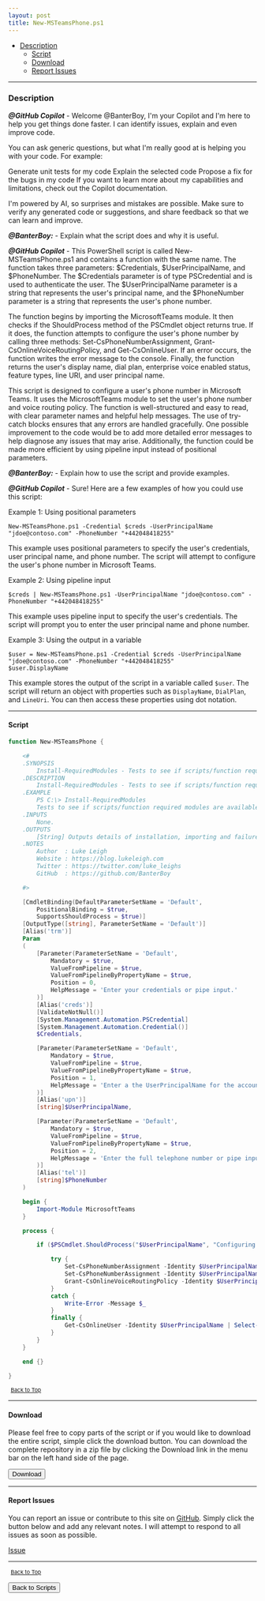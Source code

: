 ```yaml
---
layout: post
title: New-MSTeamsPhone.ps1
---
```


- [Description](#description)
  - [Script](#script)
  - [Download](#download)
  - [Report Issues](#report-issues)

---

### Description

**_@GitHub Copilot_** - Welcome @BanterBoy, I'm your Copilot and I'm here to help you get things done faster. I can identify issues, explain and even improve code.

You can ask generic questions, but what I'm really good at is helping you with your code. For example:

Generate unit tests for my code
Explain the selected code
Propose a fix for the bugs in my code
If you want to learn more about my capabilities and limitations, check out the Copilot documentation.

I'm powered by AI, so surprises and mistakes are possible. Make sure to verify any generated code or suggestions, and share feedback so that we can learn and improve.

**_@BanterBoy:_** - Explain what the script does and why it is useful.

**_@GitHub Copilot_** - This PowerShell script is called New-MSTeamsPhone.ps1 and contains a function with the same name. The function takes three parameters: $Credentials, $UserPrincipalName, and $PhoneNumber. The $Credentials parameter is of type PSCredential and is used to authenticate the user. The $UserPrincipalName parameter is a string that represents the user's principal name, and the $PhoneNumber parameter is a string that represents the user's phone number.

The function begins by importing the MicrosoftTeams module. It then checks if the ShouldProcess method of the PSCmdlet object returns true. If it does, the function attempts to configure the user's phone number by calling three methods: Set-CsPhoneNumberAssignment, Grant-CsOnlineVoiceRoutingPolicy, and Get-CsOnlineUser. If an error occurs, the function writes the error message to the console. Finally, the function returns the user's display name, dial plan, enterprise voice enabled status, feature types, line URI, and user principal name.

This script is designed to configure a user's phone number in Microsoft Teams. It uses the MicrosoftTeams module to set the user's phone number and voice routing policy. The function is well-structured and easy to read, with clear parameter names and helpful help messages. The use of try-catch blocks ensures that any errors are handled gracefully. One possible improvement to the code would be to add more detailed error messages to help diagnose any issues that may arise. Additionally, the function could be made more efficient by using pipeline input instead of positional parameters.

**_@BanterBoy:_** - Explain how to use the script and provide examples.

**_@GitHub Copilot_** - Sure! Here are a few examples of how you could use this script:

Example 1: Using positional parameters

```
New-MSTeamsPhone.ps1 -Credential $creds -UserPrincipalName "jdoe@contoso.com" -PhoneNumber "+442048418255"
```

This example uses positional parameters to specify the user's credentials, user principal name, and phone number. The script will attempt to configure the user's phone number in Microsoft Teams.

Example 2: Using pipeline input

```
$creds | New-MSTeamsPhone.ps1 -UserPrincipalName "jdoe@contoso.com" -PhoneNumber "+442048418255"
```

This example uses pipeline input to specify the user's credentials. The script will prompt you to enter the user principal name and phone number.

Example 3: Using the output in a variable

```
$user = New-MSTeamsPhone.ps1 -Credential $creds -UserPrincipalName "jdoe@contoso.com" -PhoneNumber "+442048418255"
$user.DisplayName
```

This example stores the output of the script in a variable called `$user`. The script will return an object with properties such as `DisplayName`, `DialPlan`, and `LineUri`. You can then access these properties using dot notation.

---

#### Script

```powershell
function New-MSTeamsPhone {

    <#
    .SYNOPSIS
        Install-RequiredModules - Tests to see if scripts/function required modules are available.
    .DESCRIPTION
        Install-RequiredModules - Tests to see if scripts/function required modules are available. Where module is missing it, the function installs the missing module and then imports all required modules.
    .EXAMPLE
        PS C:\> Install-RequiredModules
        Tests to see if scripts/function required modules are available. Where module is missing it, the function installs the missing module and then imports all required modules.
    .INPUTS
        None.
    .OUTPUTS
        [String] Outputs details of installation, importing and failure.
    .NOTES
        Author	: Luke Leigh
        Website	: https://blog.lukeleigh.com
        Twitter	: https://twitter.com/luke_leighs
        GitHub  : https://github.com/BanterBoy

    #>

    [CmdletBinding(DefaultParameterSetName = 'Default',
        PositionalBinding = $true,
        SupportsShouldProcess = $true)]
    [OutputType([string], ParameterSetName = 'Default')]
    [Alias('trm')]
    Param
    (
        [Parameter(ParameterSetName = 'Default',
            Mandatory = $true,
            ValueFromPipeline = $true,
            ValueFromPipelineByPropertyName = $true,
            Position = 0,
            HelpMessage = 'Enter your credentials or pipe input.'
        )]
        [Alias('creds')]
        [ValidateNotNull()]
        [System.Management.Automation.PSCredential]
        [System.Management.Automation.Credential()]
        $Credentials,

        [Parameter(ParameterSetName = 'Default',
            Mandatory = $true,
            ValueFromPipeline = $true,
            ValueFromPipelineByPropertyName = $true,
            Position = 1,
            HelpMessage = 'Enter a the UserPrincipalName for the account to be configured or pipe input.'
        )]
        [Alias('upn')]
        [string]$UserPrincipalName,

        [Parameter(ParameterSetName = 'Default',
            Mandatory = $true,
            ValueFromPipeline = $true,
            ValueFromPipelineByPropertyName = $true,
            Position = 2,
            HelpMessage = 'Enter the full telephone number or pipe input. (e.g. +442048418255)'
        )]
        [Alias('tel')]
        [string]$PhoneNumber
    )

    begin {
        Import-Module MicrosoftTeams
    }

    process {

        if ($PSCmdlet.ShouldProcess("$UserPrincipalName", "Configuring MSTeams phone assignment")) {

            try {
                Set-CsPhoneNumberAssignment -Identity $UserPrincipalName -EnterpriseVoiceEnabled:$true
                Set-CsPhoneNumberAssignment -Identity $UserPrincipalName -PhoneNumber $PhoneNumber -PhoneNumberType DirectRouting
                Grant-CsOnlineVoiceRoutingPolicy -Identity $UserPrincipalName -PolicyName "VRPolicy"
            }
            catch {
                Write-Error -Message $_
            }
            finally {
                Get-CsOnlineUser -Identity $UserPrincipalName | Select-Object -Property DisplayName, DialPlan, EnterpriseVoiceEnabled, FeatureTypes, LineUri, UserPrincipalName
            }
        }
    }

    end {}

}

```

<span style="font-size:11px;"><a href="#"><i class="fas fa-caret-up" aria-hidden="true" style="color: white; margin-right:5px;"></i>Back to Top</a></span>

---

#### Download

Please feel free to copy parts of the script or if you would like to download the entire script, simple click the download button. You can download the complete repository in a zip file by clicking the Download link in the menu bar on the left hand side of the page.

<button class="btn" type="submit" onclick="window.open('/PowerShell/NewFunctions/New-MSTeamsPhone.ps1')">
    <i class="fa fa-cloud-download-alt">
    </i>
        Download
</button>

---

#### Report Issues

You can report an issue or contribute to this site on <a href="https://github.com/BanterBoy/scripts-blog/issues">GitHub</a>. Simply click the button below and add any relevant notes. I will attempt to respond to all issues as soon as possible.

<!-- Place this tag where you want the button to render. -->

<a class="github-button" href="https://github.com/BanterBoy/scripts-blog/issues/new?title=New-MSTeamsPhone.ps1&body=There is a problem with this function. Please find details below." data-show-count="true" aria-label="Issue BanterBoy/scripts-blog on GitHub">Issue</a>

---

<span style="font-size:11px;"><a href="#"><i class="fas fa-caret-up" aria-hidden="true" style="color: white; margin-right:5px;"></i>Back to Top</a></span>

<a href="/menu/_pages/scripts.html">
    <button class="btn">
        <i class='fas fa-reply'>
        </i>
            Back to Scripts
    </button>
</a>

[1]: http://ecotrust-canada.github.io/markdown-toc
[2]: https://github.com/googlearchive/code-prettify
